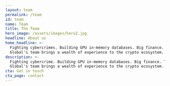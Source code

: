 ```yaml
---
layout: team
permalink: /team
id: team
name: Team
title: The Team
hero_image: /assets/images/hero2.jpg
headline: About us
home_headline: >-
  Fighting cybercrimes. Building GPU in-memory databases. Big finance. TLDR
  Global's team brings a wealth of experience to the crypto ecosystem.
description: >-
  Fighting cybercrime. Building GPU in-memory databases. Big finance. TLDR
  Global's team brings a wealth of experience to the crypto ecosystem.
cta: Get in touch
cta_page: contact
---
```


